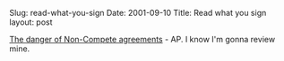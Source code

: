 Slug: read-what-you-sign
Date: 2001-09-10
Title: Read what you sign
layout: post

<a href="http://news.cnet.com/news/0-1007-200-7091167.html">The danger of Non-Compete agreements</a> - AP. I know I&#39;m gonna review mine.
